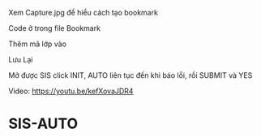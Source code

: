 Xem Capture.jpg để hiểu cách tạo bookmark

Code ở trong file Bookmark

Thêm mã lớp vào

Lưu Lại

Mở được SIS click INIT, AUTO liên tục đến khi báo lỗi, rồi SUBMIT và YES

Video: https://youtu.be/kefXovaJDR4

# SIS-AUTO
